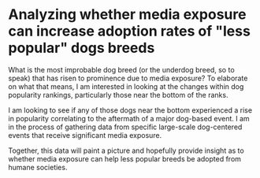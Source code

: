 # Analyzing whether media exposure can increase adoption rates of "less popular" dogs breeds
What is the most improbable dog breed (or the underdog breed, so to speak) that has risen to prominence due to media exposure? To elaborate on what that means, I am interested in looking at the changes within dog popularity rankings, particularly those near the bottom of the ranks. 

I am looking to see if any of those dogs near the bottom experienced a rise in popularity correlating to the aftermath of a major dog-based event. I am in the process of gathering data from specific large-scale dog-centered events that receive significant media exposure.

Together, this data will paint a picture and hopefully provide insight as to whether media exposure can help less popular breeds be adopted from humane societies.
